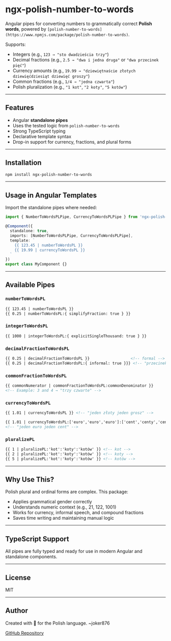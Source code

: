 # ngx-polish-number-to-words

Angular pipes for converting numbers to grammatically correct **Polish words**, powered by `[polish-number-to-words](https://www.npmjs.com/package/polish-number-to-words)`.

Supports:
- Integers (e.g., `123 → "sto dwadzieścia trzy"`)
- Decimal fractions (e.g., `2.5 → "dwa i jedna druga"` or `"dwa przecinek pięć"`)
- Currency amounts (e.g., `19.99 → "dziewiętnaście złotych dziewięćdziesiąt dziewięć groszy"`)
- Common fractions (e.g., `1/4 → "jedna czwarta"`)
- Polish pluralization (e.g., `"1 kot"`, `"2 koty"`, `"5 kotów"`)

---

## Features

- Angular **standalone pipes**
- Uses the tested logic from `polish-number-to-words`
- Strong TypeScript typing
- Declarative template syntax
- Drop-in support for currency, fractions, and plural forms

---

## Installation

```bash
npm install ngx-polish-number-to-words
```

---

## Usage in Angular Templates

Import the standalone pipes where needed:

```ts
import { NumberToWordsPLPipe, CurrencyToWordsPLPipe } from 'ngx-polish-number-to-words';

@Component({
  standalone: true,
  imports: [NumberToWordsPLPipe, CurrencyToWordsPLPipe],
  template: `
    {{ 123.45 | numberToWordsPL }}
    {{ 19.99 | currencyToWordsPL }}
  `
})
export class MyComponent {}
```

---

## Available Pipes

### `numberToWordsPL`

```html
{{ 123.45 | numberToWordsPL }}
{{ 0.25 | numberToWordsPL:{ simplifyFraction: true } }}
```

### `integerToWordsPL`

```html
{{ 1000 | integerToWordsPL:{ explicitSingleThousand: true } }}
```

### `decimalFractionToWordsPL`

```html
{{ 0.25 | decimalFractionToWordsPL }}                  <!-- formal -->
{{ 0.25 | decimalFractionToWordsPL:{ informal: true }}} <!-- "przecinek dwadzieścia pięć" -->
```

### `commonFractionToWordsPL`

```html
{{ commonNumerator | commonFractionToWordsPL:commonDenominator }}
<!-- Example: 3 and 4 → "trzy czwarte" -->
```

### `currencyToWordsPL`

```html
{{ 1.01 | currencyToWordsPL }} <!-- "jeden złoty jeden grosz" -->

{{ 1.01 | currencyToWordsPL:['euro','euro','euro']:['cent','centy','centów'] }}
<!-- "jeden euro jeden cent" -->
```

### `pluralizePL`

```html
{{ 1 | pluralizePL:'kot':'koty':'kotów' }} <!-- kot -->
{{ 2 | pluralizePL:'kot':'koty':'kotów' }} <!-- koty -->
{{ 5 | pluralizePL:'kot':'koty':'kotów' }} <!-- kotów -->
```

---

## Why Use This?

Polish plural and ordinal forms are complex. This package:
- Applies grammatical gender correctly
- Understands numeric context (e.g., 21, 122, 1001)
- Works for currency, informal speech, and compound fractions
- Saves time writing and maintaining manual logic

---

## TypeScript Support

All pipes are fully typed and ready for use in modern Angular and standalone components.

---

## License

MIT

---

## Author

Created with 💚 for the Polish language. ~joker876

[GitHub Repository](https://github.com/joker876/polish-number-to-words)
